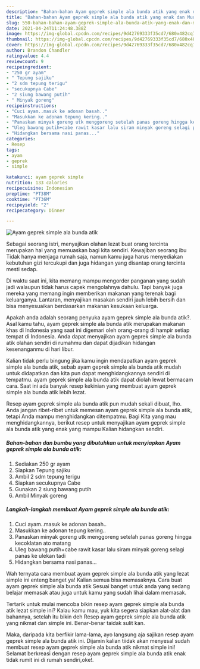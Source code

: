 ```yaml
---
description: "Bahan-bahan Ayam geprek simple ala bunda atik yang enak dan Mudah Dibuat"
title: "Bahan-bahan Ayam geprek simple ala bunda atik yang enak dan Mudah Dibuat"
slug: 550-bahan-bahan-ayam-geprek-simple-ala-bunda-atik-yang-enak-dan-mudah-dibuat
date: 2021-04-24T11:24:48.388Z
image: https://img-global.cpcdn.com/recipes/9d42769333f35cd7/680x482cq70/ayam-geprek-simple-ala-bunda-atik-foto-resep-utama.jpg
thumbnail: https://img-global.cpcdn.com/recipes/9d42769333f35cd7/680x482cq70/ayam-geprek-simple-ala-bunda-atik-foto-resep-utama.jpg
cover: https://img-global.cpcdn.com/recipes/9d42769333f35cd7/680x482cq70/ayam-geprek-simple-ala-bunda-atik-foto-resep-utama.jpg
author: Brandon Chandler
ratingvalue: 4.4
reviewcount: 9
recipeingredient:
- "250 gr ayam"
- " Tepung sajiku"
- "2 sdm tepung terigu"
- "secukupnya Cabe"
- "2 siung bawang putih"
- " Minyak goreng"
recipeinstructions:
- "Cuci ayam..masuk ke adonan basah.."
- "Masukkan ke adonan tepung kering.."
- "Panaskan minyak goreng utk menggoreng setelah panas goreng hingga kecoklatan ato matang"
- "Uleg bawang putih+cabe rawit kasar lalu siram minyak goreng selagi panas ke ulekan tadi"
- "Hidangkan bersama nasi panas..."
categories:
- Resep
tags:
- ayam
- geprek
- simple

katakunci: ayam geprek simple 
nutrition: 133 calories
recipecuisine: Indonesian
preptime: "PT38M"
cooktime: "PT36M"
recipeyield: "2"
recipecategory: Dinner

---
```



![Ayam geprek simple ala bunda atik](https://img-global.cpcdn.com/recipes/9d42769333f35cd7/680x482cq70/ayam-geprek-simple-ala-bunda-atik-foto-resep-utama.jpg)

Sebagai seorang istri, menyajikan olahan lezat buat orang tercinta merupakan hal yang memuaskan bagi kita sendiri. Kewajiban seorang ibu Tidak hanya menjaga rumah saja, namun kamu juga harus menyediakan kebutuhan gizi tercukupi dan juga hidangan yang disantap orang tercinta mesti sedap.

Di waktu  saat ini, kita memang mampu mengorder panganan yang sudah jadi walaupun tidak harus capek mengolahnya dahulu. Tapi banyak juga mereka yang memang ingin memberikan makanan yang terenak bagi keluarganya. Lantaran, menyajikan masakan sendiri jauh lebih bersih dan bisa menyesuaikan berdasarkan makanan kesukaan keluarga. 



Apakah anda adalah seorang penyuka ayam geprek simple ala bunda atik?. Asal kamu tahu, ayam geprek simple ala bunda atik merupakan makanan khas di Indonesia yang saat ini digemari oleh orang-orang di hampir setiap tempat di Indonesia. Anda dapat menyajikan ayam geprek simple ala bunda atik olahan sendiri di rumahmu dan dapat dijadikan hidangan kesenanganmu di hari libur.

Kalian tidak perlu bingung jika kamu ingin mendapatkan ayam geprek simple ala bunda atik, sebab ayam geprek simple ala bunda atik mudah untuk didapatkan dan kita pun dapat menghidangkannya sendiri di tempatmu. ayam geprek simple ala bunda atik dapat diolah lewat bermacam cara. Saat ini ada banyak resep kekinian yang membuat ayam geprek simple ala bunda atik lebih lezat.

Resep ayam geprek simple ala bunda atik pun mudah sekali dibuat, lho. Anda jangan ribet-ribet untuk memesan ayam geprek simple ala bunda atik, tetapi Anda mampu menghidangkan ditempatmu. Bagi Kita yang mau menghidangkannya, berikut resep untuk menyajikan ayam geprek simple ala bunda atik yang enak yang mampu Kalian hidangkan sendiri.

<!--inarticleads1-->

##### Bahan-bahan dan bumbu yang dibutuhkan untuk menyiapkan Ayam geprek simple ala bunda atik:

1. Sediakan 250 gr ayam
1. Siapkan  Tepung sajiku
1. Ambil 2 sdm tepung terigu
1. Siapkan secukupnya Cabe
1. Gunakan 2 siung bawang putih
1. Ambil  Minyak goreng




<!--inarticleads2-->

##### Langkah-langkah membuat Ayam geprek simple ala bunda atik:

1. Cuci ayam..masuk ke adonan basah..
1. Masukkan ke adonan tepung kering..
1. Panaskan minyak goreng utk menggoreng setelah panas goreng hingga kecoklatan ato matang
1. Uleg bawang putih+cabe rawit kasar lalu siram minyak goreng selagi panas ke ulekan tadi
1. Hidangkan bersama nasi panas...




Wah ternyata cara membuat ayam geprek simple ala bunda atik yang lezat simple ini enteng banget ya! Kalian semua bisa memasaknya. Cara buat ayam geprek simple ala bunda atik Sesuai banget untuk anda yang sedang belajar memasak atau juga untuk kamu yang sudah lihai dalam memasak.

Tertarik untuk mulai mencoba bikin resep ayam geprek simple ala bunda atik lezat simple ini? Kalau kamu mau, yuk kita segera siapkan alat-alat dan bahannya, setelah itu bikin deh Resep ayam geprek simple ala bunda atik yang nikmat dan simple ini. Benar-benar taidak sulit kan. 

Maka, daripada kita berfikir lama-lama, ayo langsung aja sajikan resep ayam geprek simple ala bunda atik ini. Dijamin kalian tiidak akan menyesal sudah membuat resep ayam geprek simple ala bunda atik nikmat simple ini! Selamat berkreasi dengan resep ayam geprek simple ala bunda atik enak tidak rumit ini di rumah sendiri,oke!.


